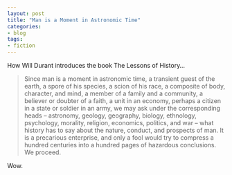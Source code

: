 ```yaml
---
layout: post
title: "Man is a Moment in Astronomic Time"
categories:
- blog
tags:
- fiction
---
```


How Will Durant introduces the book The Lessons of History…

> Since man is a moment in astronomic time, a transient guest of the earth, a spore of his species, a scion of his race, a composite of body, character, and mind, a member of a family and a community, a believer or doubter of a faith, a unit in an economy, perhaps a citizen in a state or soldier in an army, we may ask under the corresponding heads – astronomy, geology, geography, biology, ethnology, psychology, morality, religion, economics, politics, and war – what history has to say about the nature, conduct, and prospects of man. It is a precarious enterprise, and only a fool would try to compress a hundred centuries into a hundred pages of hazardous conclusions. We proceed.

Wow.